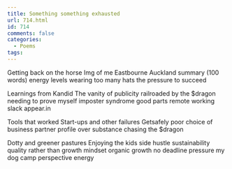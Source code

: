 ```yaml
---
title: Something something exhausted
url: 714.html
id: 714
comments: false
categories:
  - Poems
tags:
---
```


Getting back on the horse
Img of me
Eastbourne
Auckland summary (100 words)
energy levels
wearing too many hats
the pressure to succeed

Learnings from Kandid
The vanity of publicity
railroaded by the $dragon
needing to prove myself
imposter syndrome
good parts
remote working
slack
appear.in

Tools that worked Start-ups and other failures
Getsafely
poor choice of business partner
profile over substance
chasing the $dragon

Dotty and greener pastures
Enjoying the kids
side hustle
sustainability
quality rather than growth mindset
organic growth
no deadline pressure
my dog
camp
perspective
energy